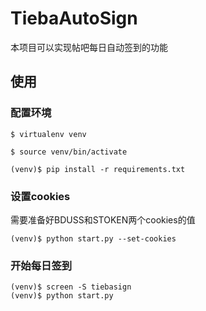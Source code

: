 # TiebaAutoSign

本项目可以实现帖吧每日自动签到的功能

## 使用

### 配置环境

```shell
$ virtualenv venv

$ source venv/bin/activate

(venv)$ pip install -r requirements.txt
```

### 设置cookies

需要准备好BDUSS和STOKEN两个cookies的值

```shell
(venv)$ python start.py --set-cookies
```

### 开始每日签到

```shell
(venv)$ screen -S tiebasign
(venv)$ python start.py
```
